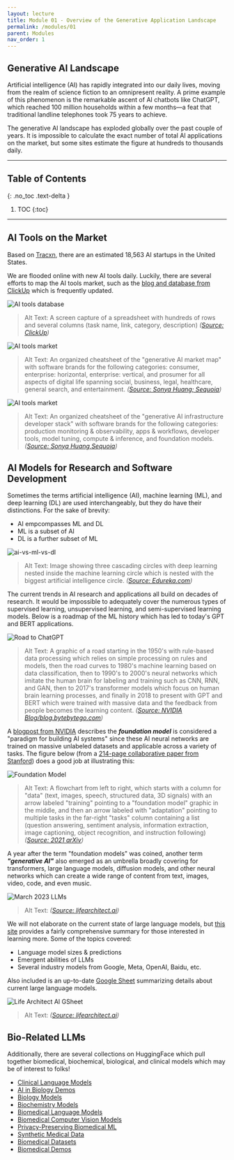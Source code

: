 ```yaml
---
layout: lecture
title: Module 01 - Overview of the Generative Application Landscape
permalink: /modules/01
parent: Modules
nav_order: 1
---
```


## Generative AI Landscape
Artificial intelligence (AI) has rapidly integrated into our daily lives, moving from the realm of science fiction to an omnipresent reality. A prime example of this phenomenon is the remarkable ascent of AI chatbots like ChatGPT, which reached 100 million households within a few months—a feat that traditional landline telephones took 75 years to achieve.

The generative AI landscape has exploded globally over the past couple of years. It is impossible to calculate the exact number of total AI applications on the market, but some sites estimate the figure at hundreds to thousands daily. 

---

## Table of Contents
{: .no_toc .text-delta }

1. TOC
{:toc}

---

## AI Tools on the Market
Based on [Tracxn](https://tracxn.com/d/explore/artificial-intelligence-startups-in-united-states/__8hhT66RA16YeZhW3QByF6cGkAjrM6ertfKJuKbQIiJg/companies), there are an estimated 18,563 AI startups in the United States. 

We are flooded online with new AI tools daily. Luckily, there are several efforts to map the AI tools market, such as the [blog and database from ClickUp](https://clickup.com/blog/ai-tools/) which is frequently updated. 


![AI tools database](/assets/images/01-click-up-ai-tools-database.png)
> Alt Text: A screen capture of a spreadsheet with hundreds of rows and several columns (task name, link, category, description) _([Source: ClickUp](https://dev-share.clickup.com/9805000210/gr/h/946rvgj-16/6be1ba8fcf3f101?_gl=1*cuft9a*_gcl_au*MTI4NzA0MTEyMS4xNjk2MDk1MjI0))_


![AI tools market](/assets/images/01-sequoia-generative-ai-market-map.webp)
> Alt Text: An organized cheatsheet of the "generative AI market map" with software brands for the following categories: consumer, enterprise: horizontal, enterprise: vertical, and prosumer for all aspects of digital life spanning social, business, legal, healthcare, general search, and entertainment. _([Source: Sonya Huang; Sequoia](https://www.sequoiacap.com/article/generative-ai-act-two/))_


![AI tools market](/assets/images/01-sequoia-generative-ai-model-stack.webp)
> Alt Text: An organized cheatsheet of the "generative AI infrastructure developer stack" with software brands for the following categories: production monitoring & observability, apps & workflows, developer tools, model tuning, compute & inference, and foundation models. _([Source: Sonya Huang,Sequoia](https://www.sequoiacap.com/article/generative-ai-act-two/))_


## AI Models for Research and Software Development
Sometimes the terms artificial intelligence (AI), machine learning (ML), and deep learning (DL) are used interchangeably, but they do have their distinctions. For the sake of brevity:

* AI empcompasses ML and DL
* ML is a subset of AI
* DL is a further subset of ML

![ai-vs-ml-vs-dl](/assets/images/01-ai-ml-dl-fig.png)
> Alt Text: Image showing three cascading circles with deep learning nested inside the machine learning circle which is nested with the biggest artificial intelligence circle. _([Source: Edureka.com](https://www.edureka.co/blog/ai-vs-machine-learning-vs-deep-learning/))_

The current trends in AI research and applications all build on decades of research. It would be impossible to adequately cover the numerous types of supervised learning, unsupervised learning, and semi-supervised learning models. Below is a roadmap of the ML history which has led to today's GPT and BERT applications. 

![Road to ChatGPT](/assets/images/01-history-to-chatgpt.jpg)
> Alt Text: A graphic of a road starting in the 1950's with rule-based data processing which relies on simple processing on rules and models, then the road curves to 1980's machine learning based on data classification, then to 1990's to 2000's neural networks which imitate the human brain for labeling and training such as CNN, RNN, and GAN, then to 2017's transformer models which focus on human brain learning processes, and finally in 2018 to present with GPT and BERT which were trained with massive data and the feedback from people becomes the learning content. _([Source: NVIDIA Blog/blog.bytebytego.com](https://blogs.nvidia.com/blog/2023/03/13/what-are-foundation-models/))_


A [blogpost from NVIDIA](https://blogs.nvidia.com/blog/2023/03/13/what-are-foundation-models/) describes the ***foundation model*** is considered a "paradigm for building AI systems" since these AI neural networks are trained on massive unlabeled datasets and applicable across a variety of tasks. The figure below (from a [214-page collaborative paper from Stanford](https://arxiv.org/abs/2108.07258)) does a good job at illustrating this:

![Foundation Model](/assets/images/01-stanford-foundation-model-fig.png)
> Alt Text: A flowchart from left to right, which starts with a column for "data" (text, images, speech, structured data, 3D signals) with an arrow labeled "training" pointing to a "foundation model" graphic in the middle, and then an arrow labeled with "adaptation" pointing to multiple tasks in the far-right "tasks" column containing a list (question answering, sentiment analysis, information extraction, image captioning, object recognition, and instruction following) _([Source: 2021 arXiv](https://arxiv.org/abs/2108.07258))_

A year after the term "foundation models" was coined, another term ***"generative AI"*** also emerged as an umbrella broadly covering for transformers, large language models, diffusion models, and other neural networks which can create a wide range of content from text, images, video, code, and even music. 

![March 2023 LLMs](/assets/images/01-ai-llm-models-march23.png)
> Alt Text:  _([Source: lifearchitect.ai](https://lifearchitect.ai/models/))_

We will not elaborate on the current state of large language models, but [this site](https://lifearchitect.ai/models/) provides a fairly comprehensive summary for those interested in learning more. Some of the topics covered:
* Language model sizes & predictions
* Emergent abilities of LLMs
* Several industry models from Google, Meta, OpenAI, Baidu, etc.


Also included is an up-to-date [Google Sheet](https://docs.google.com/spreadsheets/d/1O5KVQW1Hx5ZAkcg8AIRjbQLQzx2wVaLl0SqUu-ir9Fs/edit#gid=1158069878) summarizing details about current large language models. 

![Life Architect AI GSheet](/assets/images/01-life-architect-ai-gsheet.png)
> Alt Text:  _([Source: lifearchitect.ai](https://lifearchitect.ai/models/))_

## Bio-Related LLMs
Additionally, there are several collections on HuggingFace which pull together biomedical, biochemical, biological, and clinical models which may be of interest to folks!
* [Clinical Language Models](https://huggingface.co/collections/hf4h/clinical-language-models-64f9c1cd0cedc04f3caca264)
* [AI in Biology Demos](https://huggingface.co/collections/hf4h/ai-in-biology-demos-65007d936a230e55a66cd31e)
* [Biology Models](https://huggingface.co/collections/hf4h/biology-models-64f9c019d3cd204ddde3af54)
* [Biochemistry Models](https://huggingface.co/collections/hf4h/biochemistry-models-64f9c7950cedc04f3cad7125)
* [Biomedical Language Models](https://huggingface.co/collections/hf4h/biomedical-vision-language-models-vlms-64f9c25bf625e46d12ef9fb6)
* [Biomedical Computer Vision Models](https://huggingface.co/collections/hf4h/biomedical-computer-vision-models-650312b07764af3f3fd59aee)
* [Privacy-Preserving Biomedical ML](https://huggingface.co/collections/hf4h/privacy-preserving-biomedical-ml-64f9c21590797e1575d8a894)
* [Synthetic Medical Data](https://huggingface.co/collections/hf4h/synthetic-medical-data-64f9bf3446f3f06f5abdb770)
* [Biomedical Datasets](https://huggingface.co/collections/hf4h/biomedical-datasets-64ff5d0f990aaba7bb1b2d35)
* [Biomedical Demos](https://huggingface.co/collections/hf4h/biomedical-demos-6504eb7bd8c09885d1db1458)
